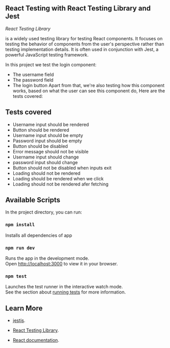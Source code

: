 ## React Testing with React Testing Library and Jest

*React Testing Library* 

is a widely used testing library for testing React components. It focuses on testing the behavior of components from the user's perspective rather than testing implementation details. It is often used in conjunction with Jest, a powerful JavaScript testing framework.


In this project we test the login component: 
- The username field 
- The password field 
- The login button
Apart from that, we're also testing how this component works, based on what the user can see this component do, 
Here are the tests covered:


## Tests covered
- Username input should be rendered
- Button should be rendered
- Username input should be empty
- Password input should be empty
- Button should be disabled
- Error message should not be visible
- Username input should change
- password input should change
- Button should not be disabled when inputs exit
- Loading should not be rendered
- Loading should be rendered when we click
- Loading should not be rendered afer fetching

## Available Scripts

In the project directory, you can run:

### `npm install`

Installs all dependencies of app

### `npm run dev`

Runs the app in the development mode.\
Open [http://localhost:3000](http://localhost:3000) to view it in your browser.

### `npm test`

Launches the test runner in the interactive watch mode.\
See the section about [running tests](https://facebook.github.io/create-react-app/docs/running-tests) for more information.

## Learn More

-  [jestjs](https://jestjs.io/).
-  [React Testing Library](https://testing-library.com/docs/react-testing-library/intro/).

- [React documentation](https://reactjs.org/).




